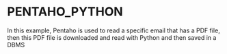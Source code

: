 # PENTAHO_PYTHON

In this example, Pentaho is used to read a specific email that has a PDF file, then this PDF file is downloaded and read with Python and then saved in a DBMS
